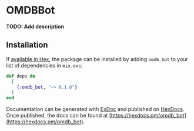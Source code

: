 # OMDBBot

**TODO: Add description**

## Installation

If [available in Hex](https://hex.pm/docs/publish), the package can be installed
by adding `omdb_bot` to your list of dependencies in `mix.exs`:

```elixir
def deps do
  [
    {:omdb_bot, "~> 0.1.0"}
  ]
end
```

Documentation can be generated with [ExDoc](https://github.com/elixir-lang/ex_doc)
and published on [HexDocs](https://hexdocs.pm). Once published, the docs can
be found at [https://hexdocs.pm/omdb_bot](https://hexdocs.pm/omdb_bot).
